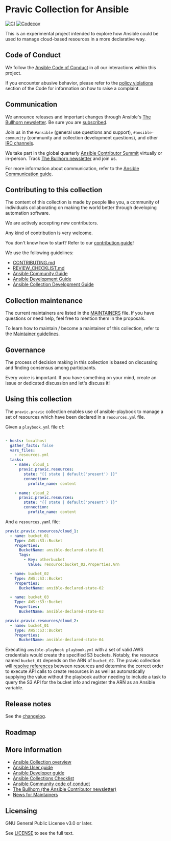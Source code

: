 # Pravic Collection for Ansible
<!-- Add CI and code coverage badges here. Samples included below. -->
[![CI](https://github.com/ansible-collections/REPONAMEHERE/workflows/CI/badge.svg?event=push)](https://github.com/ansible-collections/pravic/actions) [![Codecov](https://img.shields.io/codecov/c/github/ansible-collections/pravic)](https://codecov.io/gh/ansible-collections/pravic)

<!-- Describe the collection and why a user would want to use it. What does the collection do? -->
This is an experimental project intended to explore how Ansible could be used to manage cloud-based resources in a more declarative way.

## Code of Conduct

We follow the [Ansible Code of Conduct](https://docs.ansible.com/ansible/devel/community/code_of_conduct.html) in all our interactions within this project.

If you encounter abusive behavior, please refer to the [policy violations](https://docs.ansible.com/ansible/devel/community/code_of_conduct.html#policy-violations) section of the Code for information on how to raise a complaint.

## Communication

<!--List available communication channels. In addition to channels specific to your collection, we also recommend to use the following ones.-->

We announce releases and important changes through Ansible's [The Bullhorn newsletter](https://github.com/ansible/community/wiki/News#the-bullhorn). Be sure you are [subscribed](https://eepurl.com/gZmiEP).

Join us in the `#ansible` (general use questions and support), `#ansible-community` (community and collection development questions), and other [IRC channels](https://docs.ansible.com/ansible/devel/community/communication.html#irc-channels).

We take part in the global quarterly [Ansible Contributor Summit](https://github.com/ansible/community/wiki/Contributor-Summit) virtually or in-person. Track [The Bullhorn newsletter](https://eepurl.com/gZmiEP) and join us.

For more information about communication, refer to the [Ansible Communication guide](https://docs.ansible.com/ansible/devel/community/communication.html).

## Contributing to this collection

<!--Describe how the community can contribute to your collection. At a minimum, fill up and include the CONTRIBUTING.md file containing how and where users can create issues to report problems or request features for this collection. List contribution requirements, including preferred workflows and necessary testing, so you can benefit from community PRs. If you are following general Ansible contributor guidelines, you can link to - [Ansible Community Guide](https://docs.ansible.com/ansible/devel/community/index.html). List the current maintainers (contributors with write or higher access to the repository). The following can be included:-->

The content of this collection is made by people like you, a community of individuals collaborating on making the world better through developing automation software.

We are actively accepting new contributors.

Any kind of contribution is very welcome.

You don't know how to start? Refer to our [contribution guide](CONTRIBUTING.md)!

We use the following guidelines:

* [CONTRIBUTING.md](CONTRIBUTING.md)
* [REVIEW_CHECKLIST.md](REVIEW_CHECKLIST.md)
* [Ansible Community Guide](https://docs.ansible.com/ansible/latest/community/index.html)
* [Ansible Development Guide](https://docs.ansible.com/ansible/devel/dev_guide/index.html)
* [Ansible Collection Development Guide](https://docs.ansible.com/ansible/devel/dev_guide/developing_collections.html#contributing-to-collections)

## Collection maintenance

The current maintainers are listed in the [MAINTAINERS](MAINTAINERS) file. If you have questions or need help, feel free to mention them in the proposals.

To learn how to maintain / become a maintainer of this collection, refer to the [Maintainer guidelines](MAINTAINING.md).

## Governance

<!--Describe how the collection is governed. Here can be the following text:-->

The process of decision making in this collection is based on discussing and finding consensus among participants.

Every voice is important. If you have something on your mind, create an issue or dedicated discussion and let's discuss it!

## Using this collection

The `pravic.pravic` collection enables use of ansible-playbook to manage a set of resources which have been declared in a `resources.yml` file.  

Given a `playbook.yml` file of:

```yaml

- hosts: localhost
  gather_facts: false
  vars_files:
    - resources.yml
  tasks:
    - name: cloud_1
      pravic.pravic.resources:
        state: "{{ state | default('present') }}"
        connection:
          profile_name: content

    - name: cloud_2
      pravic.pravic.resources:
        state: "{{ state | default('present') }}"
        connection:
          profile_name: content
```

And a `resources.yaml` file:

```yaml
pravic.pravic.resources/cloud_1:
  - name: bucket_01
    Type: AWS::S3::Bucket
    Properties:
      BucketName: ansible-declared-state-01
      Tags:
        - Key: otherbucket
          Value: resource:bucket_02.Properties.Arn

  - name: bucket_02
    Type: AWS::S3::Bucket
    Properties:
      BucketName: ansible-declared-state-02

  - name: bucket_03
    Type: AWS::S3::Bucket
    Properties:
      BucketName: ansible-declared-state-03

pravic.pravic.resources/cloud_2:
  - name: bucket_01
    Type: AWS::S3::Bucket
    Properties:
      BucketName: ansible-declared-state-04
```

Executing `ansible-playbook playbook.yml` with a set of valid AWS credentials would create the specified S3 buckets.  Notably, the resource named `bucket_01` depends on the ARN of `bucket_02`.  The pravic collection will [resolve references](https://github.com/ansible-collections/pravic/blob/main/plugins/module_utils/resource.py) between resources and determine the correct order to execute API calls to create resources in as well as automatically supplying the value without the playbook author needing to include a task to query the S3 API for the bucket info and register the ARN as an Ansible variable.

## Release notes

See the [changelog](https://github.com/ansible-collections/pravic/tree/main/CHANGELOG.rst).

## Roadmap

<!-- Optional. Include the roadmap for this collection, and the proposed release/versioning strategy so users can anticipate the upgrade/update cycle. -->

## More information

<!-- List out where the user can find additional information, such as working group meeting times, slack/IRC channels, or documentation for the product this collection automates. At a minimum, link to: -->

- [Ansible Collection overview](https://github.com/ansible-collections/overview)
- [Ansible User guide](https://docs.ansible.com/ansible/devel/user_guide/index.html)
- [Ansible Developer guide](https://docs.ansible.com/ansible/devel/dev_guide/index.html)
- [Ansible Collections Checklist](https://github.com/ansible-collections/overview/blob/main/collection_requirements.rst)
- [Ansible Community code of conduct](https://docs.ansible.com/ansible/devel/community/code_of_conduct.html)
- [The Bullhorn (the Ansible Contributor newsletter)](https://us19.campaign-archive.com/home/?u=56d874e027110e35dea0e03c1&id=d6635f5420)
- [News for Maintainers](https://github.com/ansible-collections/news-for-maintainers)

## Licensing

<!-- Include the appropriate license information here and a pointer to the full licensing details. If the collection contains modules migrated from the ansible/ansible repo, you must use the same license that existed in the ansible/ansible repo. See the GNU license example below. -->

GNU General Public License v3.0 or later.

See [LICENSE](https://www.gnu.org/licenses/gpl-3.0.txt) to see the full text.
